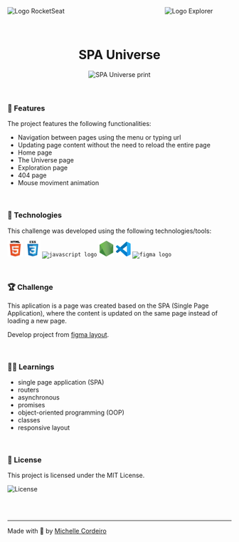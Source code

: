 <!--Banner session-->
<p>
  <img src="https://i.postimg.cc/gkShTXDv/rocketseat.png" alt="Logo RocketSeat" width="180" align="left">
  <img src="https://i.postimg.cc/5tpZqB3N/explorer-logo.png" alt="Logo Explorer" width="150" align="right">
</p>
<br><br><br>

<!--About session-->
<h1 align="center"> SPA Universe</h1>

<div align="center">
  <!-- <video src=""></video> -->
  <img alt="SPA Universe print" src="https://i.postimg.cc/MZRgVkz9/spa-universe.png" width="700">
</div>
<br><br>

<h3> 🎯 Features </h3>

The project features the following functionalities:

- Navigation between pages using the menu or typing url
- Updating page content without the need to reload the entire page
- Home page
- The Universe page
- Exploration page
- 404 page
- Mouse moviment animation 

<br>

<h3> 🚀 Technologies </h3>

This challenge was developed using the following technologies/tools:
<p>
  <code><img height="35" alt="html logo" src="https://raw.githubusercontent.com/github/explore/80688e429a7d4ef2fca1e82350fe8e3517d3494d/topics/html/html.png"></code>
  <code><img height="35" alt="css logo" src="https://raw.githubusercontent.com/github/explore/80688e429a7d4ef2fca1e82350fe8e3517d3494d/topics/css/css.png"></code>
  <code><img height="35" alt="javascript logo" src="https://i0.wp.com/pt.mundobabushka.com/wp-content/uploads/sites/5/2016/03/js-logo.png?fit=500%2C500&ssl=1"></code>
  <code><img height="35" alt="nodejs logo" src="https://raw.githubusercontent.com/github/explore/80688e429a7d4ef2fca1e82350fe8e3517d3494d/topics/nodejs/nodejs.png"></code>
  <code><img height="33" alt="vs code logo" src="https://raw.githubusercontent.com/github/explore/80688e429a7d4ef2fca1e82350fe8e3517d3494d/topics/visual-studio-code/visual-studio-code.png"></code>
  <code><img height="33" alt="figma logo" src="https://cdn.jsdelivr.net/gh/devicons/devicon/icons/figma/figma-original.svg"/></code>
</p>
<br>

<h3> 🏆 Challenge </h3>
<p>
This aplication is a page was created based on the SPA (Single Page Application), where the content is updated on the same page instead of loading a new page.

Develop project from [figma layout](https://www.figma.com/file/zwfKN27tp5IvU1o7UGxcuV/%5BDesafios-Explorer%5D-SPA-Universe?type=design&node-id=0%3A1&t=n7ZHwx3Nh4CXMR40-1).

</p>

<br>

<h3> 👩‍💻 Learnings </h3>

 - single page application (SPA)
 - routers
 - asynchronous
 - promises
 - object-oriented programming (OOP)
 - classes
 - responsive layout

<br>

<h3> 📝 License </h3>

This project is licensed under the MIT License.

<img alt="License" src="https://img.shields.io/static/v1?label=license&message=MIT&color=49AA26&labelColor=000000">

<br><br>

---

Made with 💜 by [Michelle Cordeiro](https://www.linkedin.com/in/michelle-cordeiro/)

<!-- ---

<div align="center">
  <p><b>Visitors Count</b></p>  
  <p align="center"><img align="center" src="https://profile-counter.glitch.me/MichelleCordeiro/count.svg" /></p>
</div> -->
